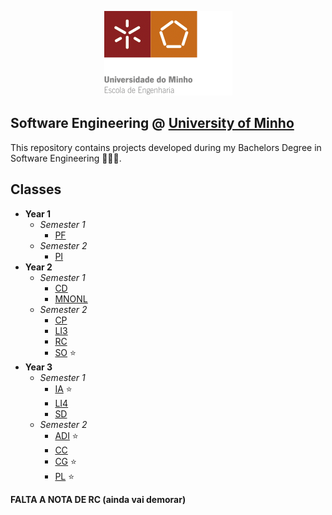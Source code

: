 
<p align="center">
  <img  src="/LEI/images/Logo.png">
</p>

## Software Engineering @ [University of Minho][uminho]

 [uminho]: https://www.uminho.pt/EN/

This repository contains projects developed during my Bachelors Degree in Software Engineering 🧑🏻‍🎓.


## Classes

- **Year 1**
  - *Semester 1*
    - [PF](LEI/1%20Year/1%20Semester/PF)
  - *Semester 2*
    - [PI](LEI/1%20Year/2%20Semester/PI)
- **Year 2**
  - *Semester 1*
    - [CD](LEI/2%20Year/1%20Semester/CD)
    - [MNONL](LEI/2%20Year/1%20Semester/MNONL)
  - *Semester 2*
    - [CP](LEI/2%20Year/2%20Semester/CP)
    - [LI3](LEI/2%20Year/2%20Semester/LI3)
    - [RC](LEI/2%20Year/2%20Semester/RC)
    - [SO](LEI/2%20Year/2%20Semester/SO)   ⭐
- **Year 3**
  - *Semester 1*
    - [IA](LEI/3%20Year/1%20Semester/IA)   ⭐
    - [LI4](LEI/3%20Year/1%20Semester/LI4)
    - [SD](LEI/3%20Year/1%20Semester/SD)
  - *Semester 2*
    - [ADI](LEI/3%20Year/2%20Semester/ADI) ⭐
    - [CC](LEI/3%20Year/2%20Semester/CC)
    - [CG](LEI/3%20Year/2%20Semester/CG)   ⭐
    - [PL](LEI/3%20Year/2%20Semester/PL)   ⭐


**FALTA A NOTA DE RC (ainda vai demorar)**
    
